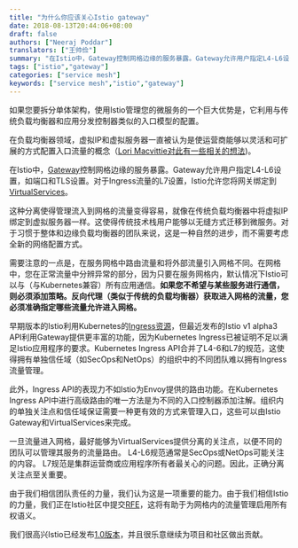 ```yaml
---
title: "为什么你应该关心Istio gateway"
date: 2018-08-13T20:44:06+08:00
draft: false
authors: ["Neeraj Poddar"]
translators: ["王帅俭"]
summary: "在Istio中，Gateway控制网格边缘的服务暴露。Gateway允许用户指定L4-L6设置，如端口和TLS设置。对于Ingress流量的L7设置，Istio允许您将网关绑定到VirtualServices。"
tags: ["istio","gateway"]
categories: ["service mesh"]
keywords: ["service mesh","istio","gateway"]
---
```


如果您要拆分单体架构，使用Istio管理您的微服务的一个巨大优势是，它利用与传统负载均衡器和应用分发控制器类似的入口模型的配置。

在负载均衡器领域，虚拟IP和虚拟服务器一直被认为是使运营商能够以灵活和可扩展的方式配置入口流量的概念（[Lori Macvittie对此有一些相关的想法](https://devcentral.f5.com/articles/wils-virtual-server-versus-virtual-ip-address))。

在Istio中，[Gateway](https://istio.io/docs/reference/config/istio.networking.v1alpha3/#Gateway)控制网格边缘的服务暴露。Gateway允许用户指定L4-L6设置，如端口和TLS设置。对于Ingress流量的L7设置，Istio允许您将网关绑定到[VirtualServices](https://istio.io/docs/reference/config/istio.networking.v1alpha3/#VirtualService)。

这种分离使得管理流入到网格的流量变得容易，就像在传统负载均衡器中将虚拟IP绑定到虚拟服务器一样。这使得传统技术栈用户能够以无缝方式迁移到微服务。对于习惯于整体和边缘负载均衡器的团队来说，这是一种自然的进步，而不需要考虑全新的网络配置方式。

需要注意的一点是，在服务网格中路由流量和将外部流量引入网格不同。在网格中，您在正常流量中分辨异常的部分，因为只要在服务网格内，默认情况下Istio可以与（与Kubernetes兼容）所有应用通信。**如果您不希望与某些服务进行通信，则必须添加策略。反向代理（类似于传统的负载均衡器）获取进入网格的流量，您必须准确指定哪些流量允许进入网格。**

早期版本的Istio利用Kubernetes的[Ingress资源](https://kubernetes.io/docs/reference/generated/kubernetes-api/v1.11/#ingress-v1beta1-extensions)，但最近发布的Istio v1 alpha3 API利用Gateway提供更丰富的功能，因为Kubernetes Ingress已被证明不足以满足Istio应用程序的要求。Kubernetes Ingress API合并了L4-6和L7的规范，这使得拥有单独信任域（如SecOps和NetOps）的组织中的不同团队难以拥有Ingress流量管理。

此外，Ingress API的表现力不如Istio为Envoy提供的路由功能。在Kubernetes Ingress API中进行高级路由的唯一方法是为不同的入口控制器添加注解。组织内的单独关注点和信任域保证需要一种更有效的方式来管理入口，这些可以由Istio Gateway和VirtualServices来完成。

一旦流量进入网格，最好能够为VirtualServices提供分离的关注点，以便不同的团队可以管理其服务的流量路由。 L4-L6规范通常是SecOps或NetOps可能关注的内容。 L7规范是集群运营商或应用程序所有者最关心的问题。因此，正确分离关注点至关重要。

由于我们相信团队责任的力量，我们认为这是一项重要的能力。由于我们相信Istio的力量，我们正在Istio社区中提交[RFE](https://docs.google.com/document/d/17K0Tbp2Hv1RAkpFxVTIYPLQRuceyUnABtt0amd9ZVow/edit#heading=h.m6yvqjh71gxi)，这将有助于为网格内的流量管理启用所有权语义。

我们很高兴Istio已经发布[1.0版本](https://thenewstack.io/istio-1-0-come-for-traffic-routing-stay-for-distributed-tracing/)，并且很乐意继续为项目和社区做出贡献。
